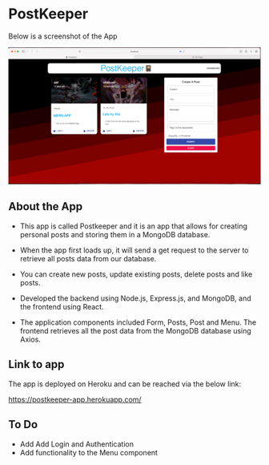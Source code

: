 # PostKeeper

Below is a screenshot of the App

![Screenshot](App.png)
## About the App

- This app is called Postkeeper and it is an app that allows for creating personal posts and storing them in a MongoDB database.

- When the app first loads up, it will send a get request to the server to retrieve all posts data from our database.

- You can create new posts, update existing posts, delete posts and like posts.

- Developed the backend using Node.js, Express.js, and MongoDB, and the frontend using React.

- The application components included Form, Posts, Post and Menu. The frontend retrieves all the post data from the MongoDB database using Axios. 

## Link to app

The app is deployed on Heroku and can be reached via the below link:

https://postkeeper-app.herokuapp.com/

## To Do

  - Add Add Login and Authentication
  - Add functionality to the Menu component

